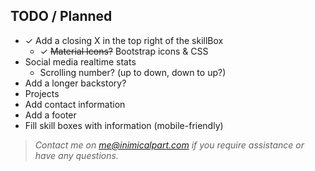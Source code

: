 ## TODO / Planned

- ✓ Add a closing X in the top right of the skillBox
  - ✓ ~~Material Icons?~~ Bootstrap icons & CSS
- Social media realtime stats
  - Scrolling number? (up to down, down to up?)
- Add a longer backstory?
- Projects
- Add contact information
- Add a footer
- Fill skill boxes with information (mobile-friendly)

> _Contact me on me@inimicalpart.com if you require assistance or have any questions._

